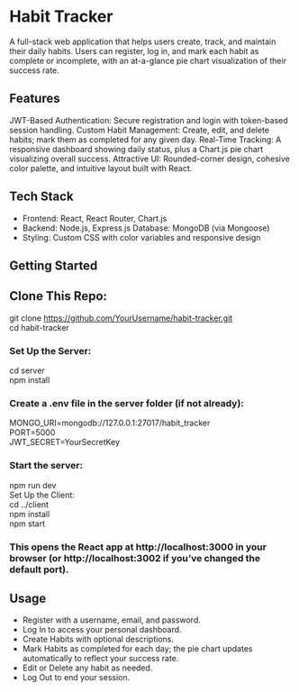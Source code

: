 # Habit Tracker
A full-stack web application that helps users create, track, and maintain their daily habits. Users can register, log in, and mark each habit as complete or incomplete, with an at-a-glance pie chart visualization of their success rate.

## Features
JWT-Based Authentication: Secure registration and login with token-based session handling.
Custom Habit Management: Create, edit, and delete habits; mark them as completed for any given day.
Real-Time Tracking: A responsive dashboard showing daily status, plus a Chart.js pie chart visualizing overall success.
Attractive UI: Rounded-corner design, cohesive color palette, and intuitive layout built with React.
## Tech Stack
- Frontend: React, React Router, Chart.js
- Backend: Node.js, Express.js
Database: MongoDB (via Mongoose)
- Styling: Custom CSS with color variables and responsive design
## Getting Started

## Clone This Repo:

git clone https://github.com/YourUsername/habit-tracker.git  
cd habit-tracker 

### Set Up the Server:

cd server  
npm install  
### Create a .env file in the server folder (if not already):

MONGO_URI=mongodb://127.0.0.1:27017/habit_tracker  
PORT=5000  
JWT_SECRET=YourSecretKey

### Start the server:

npm run dev  
Set Up the Client:  
cd ../client  
npm install  
npm start  
### This opens the React app at http://localhost:3000 in your browser (or http://localhost:3002 if you’ve changed the default port).
## Usage
- Register with a username, email, and password.
- Log In to access your personal dashboard.
- Create Habits with optional descriptions.
- Mark Habits as completed for each day; the pie chart updates automatically to reflect your success rate.
- Edit or Delete any habit as needed.
- Log Out to end your session.

